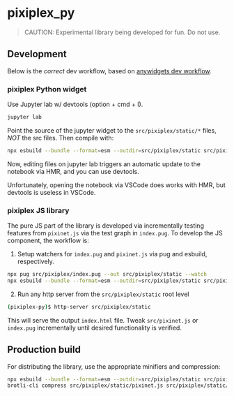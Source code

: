 # pixiplex_py

> CAUTION: Experimental library being developed for fun. Do not use. 

## Development 

Below is the *correct* dev workflow, based on [anywidgets dev workflow](https://youtu.be/600PU6E4Srw?si=z2yqNLeX9-M2gedf).

### pixiplex Python widget 

Use Jupyter lab w/ devtools (option + cmd + I).

```bash
jupyter lab 
```

Point the source of the jupyter widget to the `src/pixiplex/static/*` files, *NOT* the src files. Then compile with: 

```bash
npx esbuild --bundle --format=esm --outdir=src/pixiplex/static src/pixiplex/widget.js src/pixiplex/pixinet.js --watch
```

Now, editing files on jupyter lab triggers an automatic update to the notebook via HMR, and you can use devtools. 

Unfortunately, opening the notebook via VSCode does works with HMR, but devtools is useless in VSCode. 

### pixiplex JS library 

The pure JS part of the library is developed via incrementally testing features from `pixinet.js` via the test 
graph in `index.pug`. To develop the JS component, the workflow is: 

1. Setup watchers for `index.pug` and `pixinet.js` via pug and esbuild, respectively. 

```bash
npx pug src/pixiplex/index.pug --out src/pixiplex/static --watch
npx esbuild --bundle --format=esm --outdir=src/pixiplex/static src/pixiplex/widget.js src/pixiplex/pixinet.js --watch
```

2. Run any http server from the `src/pixiplex/static` root level

```bash
(pixiplex-py)$ http-server src/pixiplex/static
```

This will serve the output `index.html` file. Tweak `src/pixinet.js` or `index.pug` incrementally until desired functionality is verified. 


## Production build 

For distributing the library, use the appropriate minifiers and compression: 

```bash
npx esbuild --bundle --format=esm --outdir=src/pixiplex/static src/pixiplex/widget.js src/pixiplex/pixinet.js --tree-shaking=true --minify-identifiers --minify-whitespace --minify-syntax 
brotli-cli compress src/pixiplex/static/pixinet.js src/pixiplex/static/widget.js
```